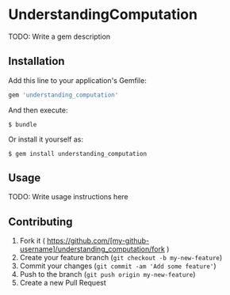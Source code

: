 # UnderstandingComputation

TODO: Write a gem description

## Installation

Add this line to your application's Gemfile:

```ruby
gem 'understanding_computation'
```

And then execute:

    $ bundle

Or install it yourself as:

    $ gem install understanding_computation

## Usage

TODO: Write usage instructions here

## Contributing

1. Fork it ( https://github.com/[my-github-username]/understanding_computation/fork )
2. Create your feature branch (`git checkout -b my-new-feature`)
3. Commit your changes (`git commit -am 'Add some feature'`)
4. Push to the branch (`git push origin my-new-feature`)
5. Create a new Pull Request
